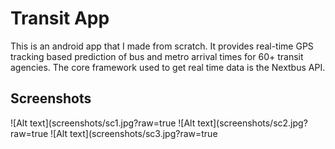 Transit App
===========

This is an android app that I made from scratch. It provides real-time GPS tracking based prediction of bus and metro arrival times for 60+ transit agencies. The core framework used to get real time data is the Nextbus API.

Screenshots
-----------
![Alt text](screenshots/sc1.jpg?raw=true
![Alt text](screenshots/sc2.jpg?raw=true
![Alt text](screenshots/sc3.jpg?raw=true
